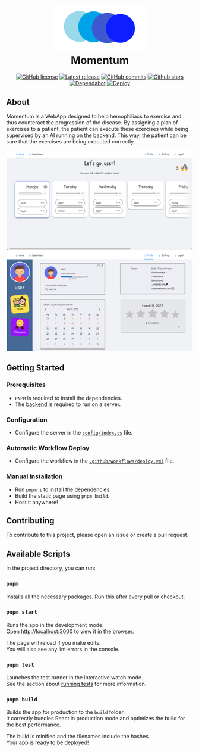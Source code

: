<h1 align="center">
  <img src=".preview/Logo.png" width="250"><br>
  Momentum
</h1>
<div align="center">
  

  [![GitHub license](https://img.shields.io/github/license/bp-momentum/frontend.svg)](https://github.com/bp-momentum/frontend/blob/main/LICENSE)
  [![Latest release](https://badgen.net/github/release/bp-momentum/frontend)](https://github.com/bp-momentum/frontend/releases)
  [![GitHub commits](https://badgen.net/github/commits/bp-momentum/frontend/main)](https://GitHub.com/bp-momentum/frontend/commit/)
  [![Github stars](https://img.shields.io/github/stars/bp-momentum/frontend.svg)](https://GitHub.com/bp-momentum/frontend/stargazers/)
  [![Dependabot](https://img.shields.io/badge/maintained%20with-renovate-brightgreen)](https://app.renovatebot.com/dashboard)
  [![Deploy](https://img.shields.io/github/workflow/status/bp-momentum/frontend/Deploy)](https://github.com/bp-momentum/frontend/actions/workflows/deploy.yml)

</div>

## About

Momentum is a WebApp designed to help hemophiliacs to exercise and thus counteract the progression of the disease.
By assigning a plan of exercises to a patient, the patient can execute these exercises while being supervised by an AI running on the backend. This way, the patient can be sure that the exercises are being executed correctly.

<div align="center">
  <img src=".preview/App.png" width="500">
  <img src=".preview/Profile.png" width="500">
</div>

## Getting Started

### Prerequisites

  * `PNPM` is required to install the dependencies.
  * The [backend](https://github.com/BP-WiSe21-22-Gruppe-52/BP-backend) is required to run on a server.

### Configuration

  * Configure the server in the [`config/index.ts`](src/config/index.ts) file.

### Automatic Workflow Deploy

  * Configure the workflow in the [`.github/workflows/deploy.yml`](.github/workflows/deploy.yml) file.

### Manual Installation

  * Run `pnpm i` to install the dependencies.
  * Build the static page using `pnpm build`.
  * Host it anywhere!

## Contributing

To contribute to this project, please open an issue or create a pull request.

## Available Scripts

In the project directory, you can run:

### `pnpm`

Installs all the necessary packages. Run this after every pull or checkout.

### `pnpm start`

Runs the app in the development mode.\
Open [http://localhost:3000](http://localhost:3000) to view it in the browser.

The page will reload if you make edits.\
You will also see any lint errors in the console.

### `pnpm test`

Launches the test runner in the interactive watch mode.\
See the section about [running tests](https://facebook.github.io/create-react-app/docs/running-tests) for more information.

### `pnpm build`

Builds the app for production to the `build` folder.\
It correctly bundles React in production mode and optimizes the build for the best performance.

The build is minified and the filenames include the hashes.\
Your app is ready to be deployed!